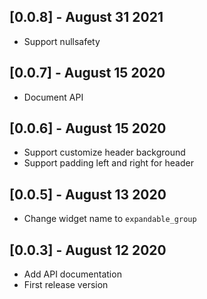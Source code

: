 
## [0.0.8] - August 31 2021

* Support nullsafety

## [0.0.7] - August 15 2020

* Document API

## [0.0.6] - August 15 2020

* Support customize header background
* Support padding left and right for header

## [0.0.5] - August 13 2020

* Change widget name to `expandable_group`

## [0.0.3] - August 12 2020

* Add API documentation
* First release version
